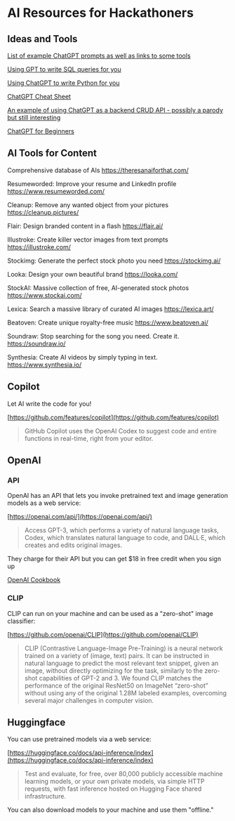 # AI Resources for Hackathoners

## Ideas and Tools
[List of example ChatGPT prompts as well as links to some tools](https://dev-doc.clickup.com/333/p/h/ad-1563600/ac0768d6b9afd1c)

[Using GPT to write SQL queries for you](https://www.patterns.app/blog/2023/01/18/crunchbot-sql-analyst-gpt/)

[Using ChatGPT to write Python for you](https://www.kdnuggets.com/2023/01/chatgpt-python-programming-assistant.html)

[ChatGPT Cheat Sheet](https://www.kdnuggets.com/publications/sheets/ChatGPT_Cheatsheet_Costa.pdf)

[An example of using ChatGPT as a backend CRUD API - possibly a parody but still interesting](https://github.com/TheAppleTucker/backend-GPT)

[ChatGPT for Beginners](https://www.kdnuggets.com/2023/02/chatgpt-beginners.html)

## AI Tools for Content
Comprehensive database of AIs
https://theresanaiforthat.com/

Resumeworded: Improve your resume and LinkedIn profile
https://www.resumeworded.com/

Cleanup: Remove any wanted object from your pictures
https://cleanup.pictures/

Flair: Design branded content in a flash
https://flair.ai/

Illustroke: Create killer vector images from text prompts
https://illustroke.com/

Stockimg: Generate the perfect stock photo you need
https://stockimg.ai/

Looka: Design your own beautiful brand
https://looka.com/

StockAI: Massive collection of free, AI-generated stock photos
https://www.stockai.com/

Lexica: Search a massive library of curated AI images
https://lexica.art/

Beatoven: Create unique royalty-free music
https://www.beatoven.ai/

Soundraw: Stop searching for the song you need. Create it.
https://soundraw.io/

Synthesia: Create AI videos by simply typing in text.
https://www.synthesia.io/



## Copilot
Let AI write the code for you!

[https://github.com/features/copilot](https://github.com/features/copilot)

> GitHub Copilot uses the OpenAI Codex to suggest code and entire functions in real-time, right from your editor.

## OpenAI

### API
OpenAI has an API that lets you invoke pretrained text and image generation models as a web service:

[https://openai.com/api/](https://openai.com/api/)

> Access GPT-3, which performs a variety of natural language tasks, Codex, which translates natural language to code, and DALL·E, which creates and edits original images.

They charge for their API but you can get $18 in free credit when you sign up

[OpenAI Cookbook](https://github.com/openai/openai-cookbook)

### CLIP

CLIP can run on your machine and can be used as a "zero-shot" image classifier:

[https://github.com/openai/CLIP](https://github.com/openai/CLIP)

> CLIP (Contrastive Language-Image Pre-Training) is a neural network trained on a variety of (image, text) pairs. It can be instructed in natural language to predict the most relevant text snippet, given an image, without directly optimizing for the task, similarly to the zero-shot capabilities of GPT-2 and 3. We found CLIP matches the performance of the original ResNet50 on ImageNet “zero-shot” without using any of the original 1.28M labeled examples, overcoming several major challenges in computer vision.



## Huggingface

You can use pretrained models via a web service:

[https://huggingface.co/docs/api-inference/index](https://huggingface.co/docs/api-inference/index)

> Test and evaluate, for free, over 80,000 publicly accessible machine learning models, or your own private models, via simple HTTP requests, with fast inference hosted on Hugging Face shared infrastructure.

You can also download models to your machine and use them "offline."
